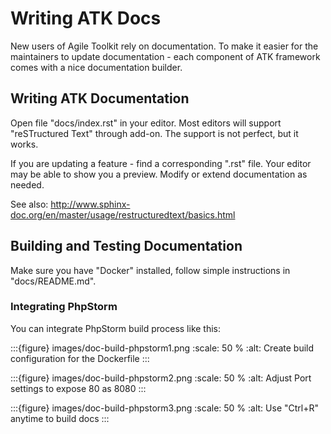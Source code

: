 # Writing ATK Docs

New users of Agile Toolkit rely on documentation. To make it easier for the
maintainers to update documentation - each component of ATK framework comes
with a nice documentation builder.

## Writing ATK Documentation

Open file "docs/index.rst" in your editor. Most editors will support
"reSTructured Text" through add-on. The support is not perfect, but it works.

If you are updating a feature - find a corresponding ".rst" file. Your editor
may be able to show you a preview. Modify or extend documentation as needed.

See also: http://www.sphinx-doc.org/en/master/usage/restructuredtext/basics.html

## Building and Testing Documentation

Make sure you have "Docker" installed, follow simple instructions in
"docs/README.md".

### Integrating PhpStorm

You can integrate PhpStorm build process like this:

:::{figure} images/doc-build-phpstorm1.png
:scale: 50 %
:alt: Create build configuration for the Dockerfile
:::


:::{figure} images/doc-build-phpstorm2.png
:scale: 50 %
:alt: Adjust Port settings to expose 80 as 8080
:::

:::{figure} images/doc-build-phpstorm3.png
:scale: 50 %
:alt: Use "Ctrl+R" anytime to build docs
:::

